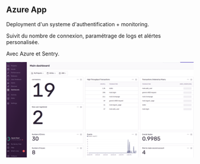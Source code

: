 Azure App 
--------

Deployment d'un systeme d'authentification + monitoring.

Suivit du nombre de connexion, paramétrage de logs et alértes personalisée. 

Avec Azure et Sentry.

![images](App/static/images/sentry2.png)